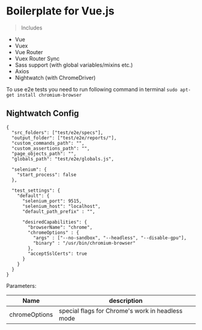 # Boilerplate for Vue.js

> Includes
- Vue
- Vuex
- Vue Router
- Vuex Router Sync
- Sass support (with global variables/mixins etc.)
- Axios
- Nightwatch (with ChromeDriver)


To use e2e tests you need to run following command in terminal
```sudo apt-get install chromium-browser```

## Nightwatch Config
```
{
  "src_folders": ["test/e2e/specs"],
  "output_folder": ["test/e2e/reports/"],
  "custom_commands_path": "",
  "custom_assertions_path": "",
  "page_objects_path": "",
  "globals_path": "test/e2e/globals.js",

  "selenium": {
    "start_process": false
  },

  "test_settings": {
    "default": {
      "selenium_port": 9515,
      "selenium_host": "localhost",
      "default_path_prefix" : "",

      "desiredCapabilities": {
        "browserName": "chrome",
        "chromeOptions" : {
          "args" : ["--no-sandbox", "--headless", "--disable-gpu"],
          "binary" : "/usr/bin/chromium-browser"
        },
        "acceptSslCerts": true
      }
    }
  }
}
```

Parameters:

Name | description
---- | -------------
chromeOptions | special flags for Chrome's work in headless mode

